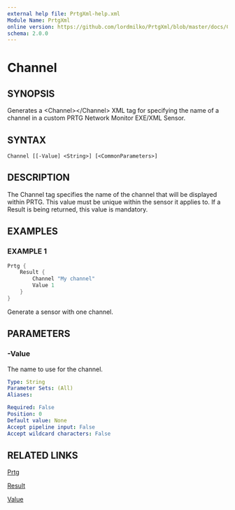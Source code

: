 ```yaml
---
external help file: PrtgXml-help.xml
Module Name: PrtgXml
online version: https://github.com/lordmilko/PrtgXml/blob/master/docs/Channel.md
schema: 2.0.0
---
```


# Channel

## SYNOPSIS

Generates a \<Channel\>\</Channel\> XML tag for specifying the name of a channel in a custom PRTG Network Monitor EXE/XML Sensor.

## SYNTAX

```
Channel [[-Value] <String>] [<CommonParameters>]
```

## DESCRIPTION

The Channel tag specifies the name of the channel that will be displayed within PRTG. This value must be unique within the sensor it applies to.
If a Result is being returned, this value is mandatory.

## EXAMPLES

### EXAMPLE 1

```powershell
Prtg {
    Result {
        Channel "My channel"
        Value 1
    }
}
```

Generate a sensor with one channel.

## PARAMETERS

### -Value
The name to use for the channel.

```yaml
Type: String
Parameter Sets: (All)
Aliases:

Required: False
Position: 0
Default value: None
Accept pipeline input: False
Accept wildcard characters: False
```

## RELATED LINKS

[Prtg](Prtg.md)

[Result](Result.md)

[Value](Value.md)
